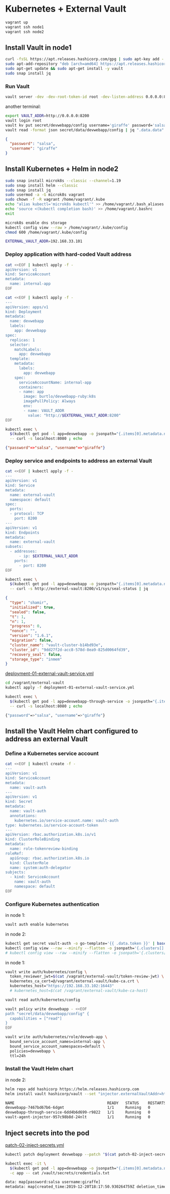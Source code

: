 # Kubernetes + External Vault

```bash
vagrant up
vagrant ssh node1
vagrant ssh node2
```

## Install Vault in node1

```bash
curl -fsSL https://apt.releases.hashicorp.com/gpg | sudo apt-key add -
sudo apt-add-repository "deb [arch=amd64] https://apt.releases.hashicorp.com $(lsb_release -cs) main"
sudo apt-get update && sudo apt-get install -y vault
sudo snap install jq
```

### Run Vault

```bash
vault server -dev -dev-root-token-id root -dev-listen-address 0.0.0.0:8200
```

another terminal:

```bash
export VAULT_ADDR=http://0.0.0.0:8200
vault login root
vault kv put secret/devwebapp/config username='giraffe' password='salsa'
vault read -format json secret/data/devwebapp/config | jq ".data.data"
```

```json
{
  "password": "salsa",
  "username": "giraffe"
}
```

## Install Kubernetes + Helm in node2

```bash
sudo snap install microk8s --classic --channel=1.19
sudo snap install helm --classic
sudo snap install jq
sudo usermod -a -G microk8s vagrant
sudo chown -f -R vagrant /home/vagrant/.kube
echo "alias kubectl='microk8s kubectl'" >> /home/vagrant/.bash_aliases
echo 'source <(kubectl completion bash)' >> /home/vagrant/.bashrc
exit
```

```bash
microk8s enable dns storage
kubectl config view --raw > /home/vagrant/.kube/config
chmod 600 /home/vagrant/.kube/config
```

```bash
EXTERNAL_VAULT_ADDR=192.168.33.101
```

### Deploy application with hard-coded Vault address

```bash
cat <<EOF | kubectl apply -f -
apiVersion: v1
kind: ServiceAccount
metadata:
  name: internal-app
EOF
```

```bash
cat <<EOF | kubectl apply -f -
---
apiVersion: apps/v1
kind: Deployment
metadata:
  name: devwebapp
  labels:
    app: devwebapp
spec:
  replicas: 1
  selector:
    matchLabels:
      app: devwebapp
  template:
    metadata:
      labels:
        app: devwebapp
    spec:
      serviceAccountName: internal-app
      containers:
      - name: app
        image: burtlo/devwebapp-ruby:k8s
        imagePullPolicy: Always
        env:
        - name: VAULT_ADDR
          value: "http://$EXTERNAL_VAULT_ADDR:8200"
EOF
```

```bash
kubectl exec \
  $(kubectl get pod -l app=devwebapp -o jsonpath="{.items[0].metadata.name}") \
  -- curl -s localhost:8080 ; echo
```

```json
{"password"=>"salsa", "username"=>"giraffe"}
```

### Deploy service and endpoints to address an external Vault

```bash
cat <<EOF | kubectl apply -f -
---
apiVersion: v1
kind: Service
metadata:
  name: external-vault
  namespace: default
spec:
  ports:
  - protocol: TCP
    port: 8200
---
apiVersion: v1
kind: Endpoints
metadata:
  name: external-vault
subsets:
  - addresses:
      - ip: $EXTERNAL_VAULT_ADDR
    ports:
      - port: 8200
EOF
```

```bash
kubectl exec \
  $(kubectl get pod -l app=devwebapp -o jsonpath="{.items[0].metadata.name}") \
  -- curl -s http://external-vault:8200/v1/sys/seal-status | jq
```

```json
{
  "type": "shamir",
  "initialized": true,
  "sealed": false,
  "t": 1,
  "n": 1,
  "progress": 0,
  "nonce": "",
  "version": "1.6.1",
  "migration": false,
  "cluster_name": "vault-cluster-b14bd93e",
  "cluster_id": "9dd27f2d-acc8-578d-8ea9-825d0064fd39",
  "recovery_seal": false,
  "storage_type": "inmem"
}
```

[deployment-01-external-vault-service.yml](deployment-01-external-vault-service.yml)

```bash
cd /vagrant/external-vault
kubectl apply -f deployment-01-external-vault-service.yml
```

```bash
kubectl exec \
  $(kubectl get pod -l app=devwebapp-through-service -o jsonpath="{.items[0].metadata.name}") \
  -- curl -s localhost:8080 ; echo

{"password"=>"salsa", "username"=>"giraffe"}
```

## Install the Vault Helm chart configured to address an external Vault

### Define a Kubernetes service account

```bash
cat <<EOF | kubectl create -f -
---
apiVersion: v1
kind: ServiceAccount
metadata:
  name: vault-auth
---
apiVersion: v1
kind: Secret
metadata:
  name: vault-auth
  annotations:
    kubernetes.io/service-account.name: vault-auth
type: kubernetes.io/service-account-token
---
apiVersion: rbac.authorization.k8s.io/v1
kind: ClusterRoleBinding
metadata:
  name: role-tokenreview-binding
roleRef:
  apiGroup: rbac.authorization.k8s.io
  kind: ClusterRole
  name: system:auth-delegator
subjects:
  - kind: ServiceAccount
    name: vault-auth
    namespace: default
EOF
```

### Configure Kubernetes authentication

in node 1:

```bash
vault auth enable kubernetes
```

in node 2:

```bash
kubectl get secret vault-auth -o go-template='{{ .data.token }}' | base64 --decode > /vagrant/external-vault/token-review-jwt
kubectl config view --raw --minify --flatten -o jsonpath='{.clusters[].cluster.certificate-authority-data}' | base64 --decode > /vagrant/external-vault/kube-ca.crt
# kubectl config view --raw --minify --flatten -o jsonpath='{.clusters[].cluster.server}' > /vagrant/external-vault/kube-ca-host
```

in node 1:

```bash
vault write auth/kubernetes/config \
  token_reviewer_jwt=$(cat /vagrant/external-vault/token-review-jwt) \
  kubernetes_ca_cert=@/vagrant/external-vault/kube-ca.crt \
  kubernetes_host="https://192.168.33.102:16443"
  # kubernetes_host=$(cat /vagrant/external-vault/kube-ca-host)
```

```bash
vault read auth/kubernetes/config
```

```bash
vault policy write devwebapp - <<EOF
path "secret/data/devwebapp/config" {
  capabilities = ["read"]
}
EOF
```

```bash
vault write auth/kubernetes/role/devweb-app \
  bound_service_account_names=internal-app \
  bound_service_account_namespaces=default \
  policies=devwebapp \
  ttl=24h
```

### Install the Vault Helm chart

in node 2:

```bash
helm repo add hashicorp https://helm.releases.hashicorp.com
helm install vault hashicorp/vault --set "injector.externalVaultAddr=http://external-vault:8200"
```

```bash
NAME                                         READY   STATUS    RESTARTS   AGE
devwebapp-7467bd67b6-6dgmt                   1/1     Running   0          23m
devwebapp-through-service-6dd4b6d699-r9822   1/1     Running   0          15m
vault-agent-injector-957c98b8d-24nlt         1/1     Running   0          15s
```

## Inject secrets into the pod

[patch-02-inject-secrets.yml](patch-02-inject-secrets.yml)

```bash
kubectl patch deployment devwebapp --patch "$(cat patch-02-inject-secrets.yml)"
```

```bash
kubectl exec -it \
  $(kubectl get pod -l app=devwebapp -o jsonpath="{.items[0].metadata.name}") \
  -c app -- cat /vault/secrets/credentials.txt
```

```bash
data: map[password:salsa username:giraffe]
metadata: map[created_time:2019-12-20T18:17:50.930264759Z deletion_time: destroyed:false version:2]
```
